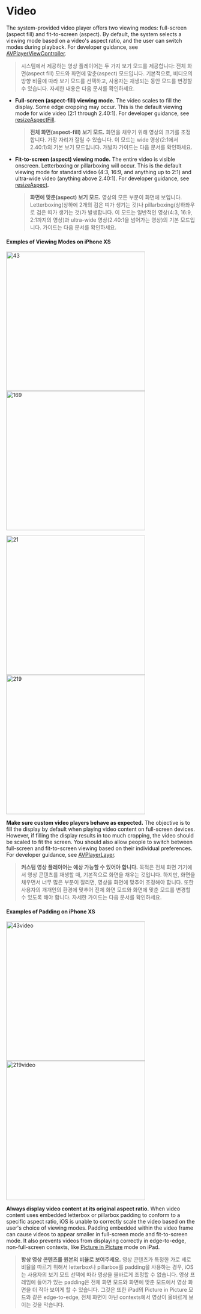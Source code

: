 # Video
The system-provided video player offers two viewing modes: full-screen (aspect fill) and fit-to-screen (aspect). By default, the system selects a viewing mode based on a video's aspect ratio, and the user can switch modes during playback. For developer guidance, see [AVPlayerViewController](https://developer.apple.com/documentation/avkit/avplayerviewcontroller).

> 시스템에서 제공하는 영상 플레이어는 두 가지 보기 모드를 제공합니다: 전체 화면(aspect fill) 모드와 화면에 맞춘(aspect) 모드입니다. 기본적으로, 비디오의 방향 비율에 따라 보기 모드를 선택하고, 사용자는 재생되는 동안 모드를 변경할 수 있습니다. 자세한 내용은 다음 문서를 확인하세요.



- **Full-screen (aspect-fill) viewing mode.** The video scales to fill the display. Some edge cropping may occur. This is the default viewing mode for wide video (2:1 through 2.40:1). For developer guidance, see [resizeAspectFill](https://developer.apple.com/documentation/avfoundation/avlayervideogravity/1385607-resizeaspectfill).

  > **전체 화면(aspect-fill) 보기 모드.** 화면을 채우기 위해 영상의 크기를 조정합니다. 가장 자리가 잘릴 수 있습니다. 이 모드는 wide 영상(2:1에서 2.40:1)의 기본 보기 모드입니다. 개발자 가이드는 다음 문서를 확인하세요.

  

- **Fit-to-screen (aspect) viewing mode.** The entire video is visible onscreen. Letterboxing or pillarboxing will occur. This is the default viewing mode for standard video (4:3, 16:9, and anything up to 2:1) and ultra-wide video (anything above 2.40:1). For developer guidance, see [resizeAspect](https://developer.apple.com/documentation/avfoundation/avlayervideogravity/1387116-resizeaspect).

  > **화면에 맞춘(aspect) 보기 모드.** 영상의 모든 부분이 화면에 보입니다. Letterboxing(상하에 2개의 검은 띠가 생기는 것)나 pillarboxing(상하좌우로 검은 띠가 생기는 것)가 발생합니다. 이 모드는 일반적인 영상(4:3, 16:9, 2:1까지의 영상)과 ultra-wide 영상(2.40:1을 넘어가는 영상)의 기본 모드입니다. 가이드는 다음 문서를 확인하세요.

  

#### Exmples of Viewing Modes on iPhone XS

<img width="370" alt="43" src="https://user-images.githubusercontent.com/40762111/76736432-2620b380-67aa-11ea-8039-0959e8061e49.png"> <img width="370" alt="169" src="https://user-images.githubusercontent.com/40762111/76736442-2a4cd100-67aa-11ea-92f9-f86f54e9cde4.png">

<img width="370" alt="21" src="https://user-images.githubusercontent.com/40762111/76736450-2caf2b00-67aa-11ea-82f4-f6217717b2aa.png"><img width="370" alt="219" src="https://user-images.githubusercontent.com/40762111/76736456-2f118500-67aa-11ea-93d0-1d88b6cc994a.png">



**Make sure custom video players behave as expected.** The objective is to fill the display by default when playing video content on full-screen devices. However, if filling the display results in too much cropping, the video should be scaled to fit the screen. You should also allow people to switch between full-screen and fit-to-screen viewing based on their individual preferences. For developer guidance, see [AVPlayerLayer](https://developer.apple.com/documentation/avfoundation/avplayerlayer).

> **커스텀 영상 플레이어는 예상 가능할 수 있어야 합니다.** 목적은 전체 화면 기기에서 영상 콘텐츠를 재생할 때, 기본적으로 화면을 채우는 것입니다. 하지만, 화면을 채우면서 너무 많은 부분이 잘리면, 영상을 화면에 맞추어 조정해야 합니다. 또한 사용자의 개개인의 환경에 맞추어 전체 화면 모드와 화면에 맞춘 모드를 변경할 수 있도록 해야 합니다. 자세한 가이드는 다음 문서를 확인하세요.



#### Examples of Padding on iPhone XS

<img width="370" alt="43video" src="https://user-images.githubusercontent.com/40762111/76736470-32a50c00-67aa-11ea-838b-e761367d0873.png"> <img width="370" alt="219video" src="https://user-images.githubusercontent.com/40762111/76736476-35076600-67aa-11ea-8d78-0e45d61111b6.png">



**Always display video content at its original aspect ratio.** When video content uses embedded letterbox or pillarbox padding to conform to a specific aspect ratio, iOS is unable to correctly scale the video based on the user's choice of viewing modes. Padding embedded within the video frame can cause videos to appear smaller in full-screen mode and fit-to-screen mode. It also prevents videos from displaying correctly in edge-to-edge, non-full-screen contexts, like [Picture in Picture](https://developer.apple.com/design/human-interface-guidelines/ios/system-capabilities/multitasking/) mode on iPad.

> **항상 영상 콘텐츠를 원본의 비율로 보여주세요.** 영상 콘텐츠가 특정한 가로 세로 비율을 따르기 위해서 letterbox나 pillarbox를 padding을 사용하는 경우, iOS는 사용자의 보기 모드 선택에 따라 영상을 올바르게 조정할 수 없습니다. 영상 프레임에 들어가 있는 padding은 전체 화면 모드와 화면에 맞춘 모드에서 영상 화면을 더 작아 보이게 할 수 있습니다. 그것은 또한 iPad의 Picture in Picture 모드와 같은 edge-to-edge, 전체 화면이 아닌 contexts에서 영상이 올바르게 보이는 것을 막습니다.

